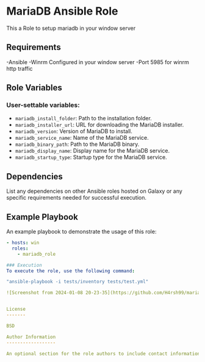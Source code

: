 # MariaDB Ansible Role

This a Role to setup mariadb in your window server

## Requirements

-Ansible 
-Winrm Configured in your window server
-Port 5985 for winrm http traffic

## Role Variables

### User-settable variables:

- `mariadb_install_folder`: Path to the installation folder.
- `mariadb_installer_url`: URL for downloading the MariaDB installer.
- `mariadb_version`: Version of MariaDB to install.
- `mariadb_service_name`: Name of the MariaDB service.
- `mariadb_binary_path`: Path to the MariaDB binary.
- `mariadb_display_name`: Display name for the MariaDB service.
- `mariadb_startup_type`: Startup type for the MariaDB service.

## Dependencies

List any dependencies on other Ansible roles hosted on Galaxy or any specific requirements needed for successful execution.

## Example Playbook

An example playbook to demonstrate the usage of this role:

```yaml
- hosts: win
  roles:
    - mariadb_role

### Execution
To execute the role, use the following command:

"ansible-playbook -i tests/inventory tests/test.yml"

![Screenshot from 2024-01-08 20-23-35](https://github.com/H4rsh99/mariadb_role/assets/91564266/e07b0cc5-638b-43ed-bbbf-b5d7619e57f0)


License
-------

BSD

Author Information
------------------

An optional section for the role authors to include contact information, or a website (HTML is not allowed).
